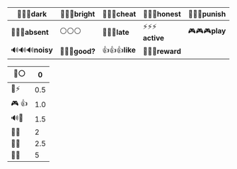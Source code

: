 
| 🦇🦇🦇dark       | 🌟🌟🌟bright    | 🐒🐒🐒cheat    | 🔑🔑🔑honest        | 👺👺👺punish   |
| ---------------- | --------------- | -------------- | ------------------- | -------------- |
| 👻👻👻**absent** | ⚪⚪⚪             | 🔔🔔🔔**late** | ⚡⚡⚡<br>**active**   | 🎮🎮🎮**play** |
| 🔊🔊🔊**noisy**  | 🧐🧐🧐**good?** | 👍👍👍**like** | 🏅️🏅️🏅️**reward** |                |

| 👻⚪   | 0   |
| ----- | --- |
| 🔔⚡   | 0.5 |
| 🎮 👍 | 1.0 |
| 🔊🧐  | 1.5 |
| 👺🏅️ | 2   |
| 🐒🔑  | 2.5 |
| 🦇🌟  | 5   |
